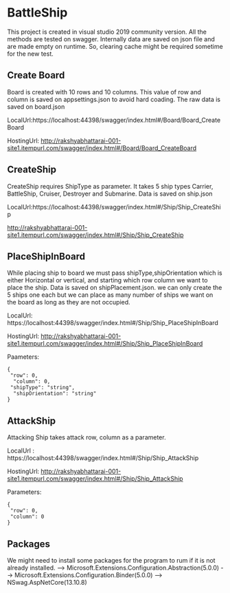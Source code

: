 # BattleShip 

This project is created in visual studio 2019 community version. All the methods are tested on swagger. Internally data are saved on json file and are made empty on runtime. So, clearing cache might be required sometime for the new test.

## Create Board

Board is created with 10 rows and 10 columns. This value of row and column is saved on appsettings.json to avoid hard coading. The raw data is saved on board.json 

LocalUrl:https://localhost:44398/swagger/index.html#/Board/Board_CreateBoard

HostingUrl: http://rakshyabhattarai-001-site1.itempurl.com/swagger/index.html#/Board/Board_CreateBoard

## CreateShip

CreateShip requires ShipType as parameter. It takes 5 ship types Carrier, BattleShip, Cruiser, Destroyer and Submarine. Data is saved on ship.json

LocalUrl:https://localhost:44398/swagger/index.html#/Ship/Ship_CreateShip

http://rakshyabhattarai-001-site1.itempurl.com/swagger/index.html#/Ship/Ship_CreateShip

## PlaceShipInBoard

While placing ship to board we must pass shipType,shipOrientation which is either Horizontal or vertical, and starting which row column we want to place the ship. Data is saved on shipPlacement.json. we can only create the 5 ships one each but we can place as many number of ships we want on the board as long as they are not occupied.

LocalUrl: https://localhost:44398/swagger/index.html#/Ship/Ship_PlaceShipInBoard

HostingUrl: http://rakshyabhattarai-001-site1.itempurl.com/swagger/index.html#/Ship/Ship_PlaceShipInBoard

Paameters: 

    {
     "row": 0,
      "column": 0,
     "shipType": "string",
      "shipOrientation": "string"
    }

## AttackShip 

Attacking Ship takes attack row, column as a parameter. 

LocalUrl : https://localhost:44398/swagger/index.html#/Ship/Ship_AttackShip

HostingUrl: http://rakshyabhattarai-001-site1.itempurl.com/swagger/index.html#/Ship/Ship_AttackShip

Parameters:

    {
     "row": 0,
     "column": 0
    }
    
## Packages
We might need to install some packages for the program to rum if it is not already installed.
--> Microsoft.Extensions.Configuration.Abstraction(5.0.0)
--> Microsoft.Extensions.Configuration.Binder(5.0.0)
--> NSwag.AspNetCore(13.10.8)


